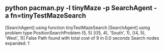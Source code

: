 ## python pacman.py -l tinyMaze -p SearchAgent -a fn=tinyTestMazeSearch
[SearchAgent] using function tinyTestMazeSearch
[SearchAgent] using problem type PositionSearchProblem
(5, 5)
[((5, 4), 'South', 1), ((4, 5), 'West', 1)]
False
Path found with total cost of 9 in 0.0 seconds
Search nodes expanded: 1
